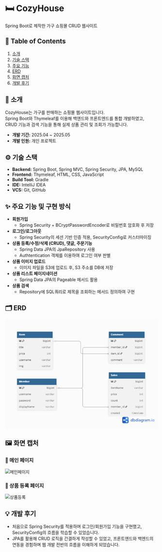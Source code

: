 # 🛏️ CozyHouse

Spring Boot로 제작한 가구 쇼핑몰 CRUD 웹사이트

## 📑 Table of Contents

1. [소개](#소개)
2. [기술 스택](#기술-스택)
3. [주요 기능](#주요-기능)
4. [ERD](#ERD)
5. [화면 캡처](#화면-캡처)
6. [개발 후기](#개발-후기)

## 📝 소개

CozyHouse는 가구를 판매하는 쇼핑몰 웹사이트입니다.  
Spring Boot와 Thymeleaf를 이용해 백엔드와 프론트엔드를 통합 개발하였고,  
CRUD 기능과 검색 기능을 통해 실제 상품 관리 및 조회가 가능합니다.

- **개발 기간:** 2025.04 ~ 2025.05
- **개발 인원:** 개인 프로젝트

## ⚙️ 기술 스택

- **Backend:** Spring Boot, Spring MVC, Spring Security, JPA, MySQL
- **Frontend:** Thymeleaf, HTML, CSS, JavaScript
- **Build Tool:** Gradle
- **IDE:** IntelliJ IDEA
- **VCS:** Git, GitHub

## ✨ 주요 기능 및 구현 방식

- **회원가입**
  - Spring Security + BCryptPasswordEncoder로 비밀번호 암호화 후 저장
- **로그인/로그아웃**
  - Spring Security의 세션 기반 인증 적용, SecurityConfig로 커스터마이징
- **상품 등록/수정/삭제 (CRUD), 댓글, 주문기능**
  - Spring Data JPA의 JpaRepository 사용
  - Authtentication 객체를 이용하여 로그인 여부 판별
- **상품 이미지 업로드**
  - 이미지 파일을 S3에 업로드 후, S3 주소를 DB에 저장
- **상품 리스트 페이지네이션**
  - Spring Data JPA의 Pageable 메서드 활용
- **상품 검색**
  - Repository에 SQL쿼리로 제목을 조회하는 메서드 정의하여 구현


## 🗂 ERD

![ERD](images/ERD.png)

## 🖼️ 화면 캡처

### 🔷 메인 페이지

![메인페이지](images/main.png)

### 🔷 상품 등록 페이지

![상품등록](images/add.png)

## 💡 개발 후기

- 처음으로 Spring Security를 적용하며 로그인/회원가입 기능을 구현했고, SecurityConfig의 흐름을 학습할 수 있었습니다.
- JPA를 활용해 CRUD 로직을 간결하게 작성할 수 있었고, 프론트엔드와 백엔드의 연동을 경험하며 웹 개발 전반의 흐름을 이해하게 되었습니다.
